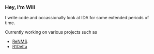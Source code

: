 ### Hey, I'm Will

I write code and occassionally look at IDA for some extended periods of time.

Currently working on various projects such as 
 * [ReNMS](https://github.com/VITALISED/renms).
 * [R1Delta](https://github.com/r1delta)

